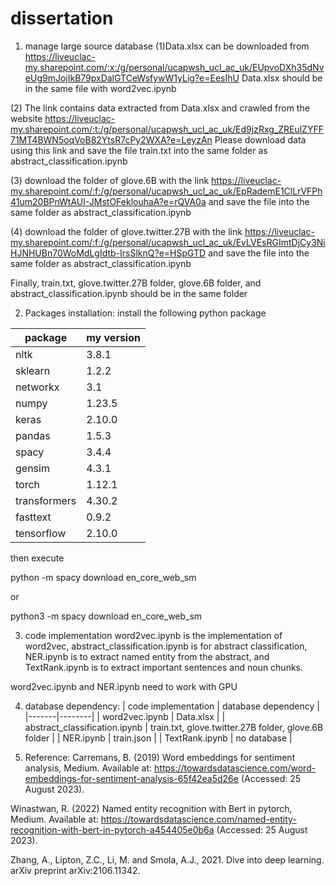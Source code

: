 # dissertation
1. manage large source database
(1)Data.xlsx can be downloaded from https://liveuclac-my.sharepoint.com/:x:/g/personal/ucapwsh_ucl_ac_uk/EUpvoDXh35dNveUg9mJojIkB79pxDalGTCeWsfywW1yLig?e=EesIhU
Data.xlsx should be in the same file with word2vec.ipynb

(2) The link contains data extracted from Data.xlsx and crawled from the website
https://liveuclac-my.sharepoint.com/:t:/g/personal/ucapwsh_ucl_ac_uk/Ed9jzRxg_ZREulZYFF71MT4BWN5oqVoB82YtsR7cPy2WXA?e=LeyzAn
Please download data using this link and save the file train.txt into the same folder as abstract_classification.ipynb

(3) download the folder of glove.6B with the link https://liveuclac-my.sharepoint.com/:f:/g/personal/ucapwsh_ucl_ac_uk/EpRademE1ClLrVFPh41um20BPnWtAUI-JMstOFeklouhaA?e=rQVA0a and save the file into the same folder as abstract_classification.ipynb

(4) download the folder of glove.twitter.27B with the link https://liveuclac-my.sharepoint.com/:f:/g/personal/ucapwsh_ucl_ac_uk/EvLVEsRGImtDjCy3NiHJNHUBn70WoMdLgIdtb-IrsSlknQ?e=HSpGTD and save the file into the same folder as abstract_classification.ipynb

Finally, train.txt, glove.twitter.27B folder, glove.6B folder, and abstract_classification.ipynb should be in the same folder

2. Packages installation:
install the following python package

| package | my version |
|-------|--------|
| nltk | 3.8.1 |
| sklearn | 1.2.2 |
| networkx | 3.1 |
| numpy | 1.23.5 |
| keras | 2.10.0 |
| pandas | 1.5.3 |
| spacy | 3.4.4 |
| gensim | 4.3.1 |
| torch | 1.12.1 |
| transformers | 4.30.2 |
| fasttext | 0.9.2 |
| tensorflow | 2.10.0 |

then execute

python -m spacy download en_core_web_sm

or

python3 -m spacy download en_core_web_sm

3. code implementation
word2vec.ipynb is the implementation of word2vec, abstract_classification.ipynb is for abstract classification, NER.ipynb is to extract named entity from the abstract, and TextRank.ipynb is to extract important sentences and noun chunks.

word2vec.ipynb and NER.ipynb need to work with GPU

4. database dependency:
   | code implementation | database dependency |
    |-------|--------|
    | word2vec.ipynb | Data.xlsx |
     | abstract_classification.ipynb | train.txt, glove.twitter.27B folder, glove.6B folder |
    | NER.ipynb | train.json |
   | TextRank.ipynb | no database |
   
5. Reference:
Carremans, B. (2019) Word embeddings for sentiment analysis, Medium. Available at: https://towardsdatascience.com/word-embeddings-for-sentiment-analysis-65f42ea5d26e (Accessed: 25 August 2023). 

Winastwan, R. (2022) Named entity recognition with Bert in pytorch, Medium. Available at: https://towardsdatascience.com/named-entity-recognition-with-bert-in-pytorch-a454405e0b6a (Accessed: 25 August 2023). 

Zhang, A., Lipton, Z.C., Li, M. and Smola, A.J., 2021. Dive into deep learning. arXiv preprint arXiv:2106.11342.


